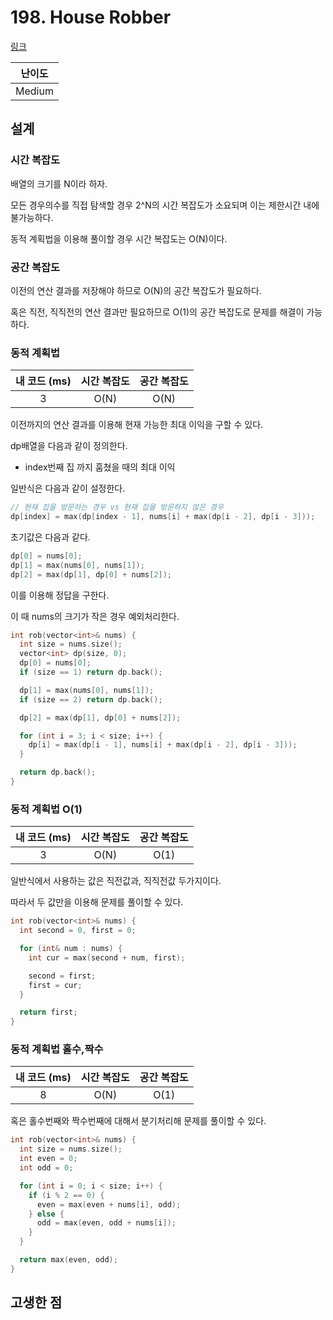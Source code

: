 # 198. House Robber

[링크](https://leetcode.com/problems/house-robber/)

| 난이도 |
| :----: |
| Medium |

## 설계

### 시간 복잡도

배열의 크기를 N이라 하자.

모든 경우의수를 직접 탐색할 경우 2^N의 시간 복잡도가 소요되며 이는 제한시간 내에 불가능하다.

동적 계획법을 이용해 풀이할 경우 시간 복잡도는 O(N)이다.

### 공간 복잡도

이전의 연산 결과를 저장해야 하므로 O(N)의 공간 복잡도가 필요하다.

혹은 직전, 직직전의 연산 결과만 필요하므로 O(1)의 공간 복잡도로 문제를 해결이 가능하다.

### 동적 계획법

| 내 코드 (ms) | 시간 복잡도 | 공간 복잡도 |
| :----------: | :---------: | :---------: |
|      3       |    O(N)     |    O(N)     |

이전까지의 연산 결과를 이용해 현재 가능한 최대 이익을 구할 수 있다.

dp배열을 다음과 같이 정의한다.

- index번째 집 까지 훔쳤을 때의 최대 이익

일반식은 다음과 같이 설정한다.

```cpp
// 현재 집을 방문하는 경우 vs 현재 집을 방문하지 않은 경우
dp[index] = max(dp[index - 1], nums[i] + max(dp[i - 2], dp[i - 3]));
```

초기값은 다음과 같다.

```cpp
dp[0] = nums[0];
dp[1] = max(nums[0], nums[1]);
dp[2] = max(dp[1], dp[0] + nums[2]);
```

이를 이용해 정답을 구한다.

이 때 nums의 크기가 작은 경우 예외처리한다.

```cpp
int rob(vector<int>& nums) {
  int size = nums.size();
  vector<int> dp(size, 0);
  dp[0] = nums[0];
  if (size == 1) return dp.back();

  dp[1] = max(nums[0], nums[1]);
  if (size == 2) return dp.back();

  dp[2] = max(dp[1], dp[0] + nums[2]);

  for (int i = 3; i < size; i++) {
    dp[i] = max(dp[i - 1], nums[i] + max(dp[i - 2], dp[i - 3]));
  }

  return dp.back();
}
```

### 동적 계획법 O(1)

| 내 코드 (ms) | 시간 복잡도 | 공간 복잡도 |
| :----------: | :---------: | :---------: |
|      3       |    O(N)     |    O(1)     |

일반식에서 사용하는 값은 직전값과, 직직전값 두가지이다.

따라서 두 값만을 이용해 문제를 풀이할 수 있다.

```cpp
int rob(vector<int>& nums) {
  int second = 0, first = 0;

  for (int& num : nums) {
    int cur = max(second + num, first);

    second = first;
    first = cur;
  }

  return first;
}
```

### 동적 계획법 홀수,짝수

| 내 코드 (ms) | 시간 복잡도 | 공간 복잡도 |
| :----------: | :---------: | :---------: |
|      8       |    O(N)     |    O(1)     |

혹은 홀수번째와 짝수번째에 대해서 분기처리해 문제를 풀이할 수 있다.

```cpp
int rob(vector<int>& nums) {
  int size = nums.size();
  int even = 0;
  int odd = 0;

  for (int i = 0; i < size; i++) {
    if (i % 2 == 0) {
      even = max(even + nums[i], odd);
    } else {
      odd = max(even, odd + nums[i]);
    }
  }

  return max(even, odd);
}
```

## 고생한 점
